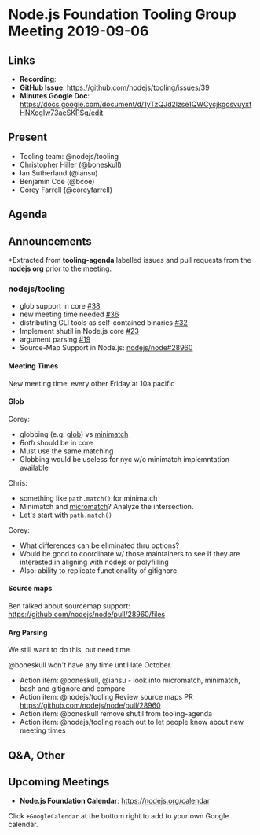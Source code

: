 # Node.js Foundation Tooling Group Meeting 2019-09-06

## Links

- **Recording**:
- **GitHub Issue**: https://github.com/nodejs/tooling/issues/39
- **Minutes Google Doc**: https://docs.google.com/document/d/1yTzQJd2lzse1QWCycjkgosvuyxfHNXogIw73aeSKPSg/edit

## Present

- Tooling team: @nodejs/tooling
- Christopher Hiller (@boneskull)
- Ian Sutherland (@iansu)
- Benjamin Coe (@bcoe)
- Corey Farrell (@coreyfarrell)

## Agenda

## Announcements

*Extracted from **tooling-agenda** labelled issues and pull requests from the **nodejs org** prior to the meeting.

### nodejs/tooling

- glob support in core [#38](https://github.com/nodejs/tooling/issues/38)
- new meeting time needed [#36](https://github.com/nodejs/tooling/issues/36)
- distributing CLI tools as self-contained binaries [#32](https://github.com/nodejs/tooling/issues/32)
- Implement shutil in Node.js core [#23](https://github.com/nodejs/tooling/issues/23)
- argument parsing [#19](https://github.com/nodejs/tooling/issues/19)
- Source-Map Support in Node.js: [nodejs/node#28960](https://github.com/nodejs/node/pull/28960/files)

#### Meeting Times

New meeting time: every other Friday at 10a pacific

#### Glob

Corey:
- globbing (e.g. [glob](https://npm.im/glob)) vs [minimatch](https://npm.im/minimatch)
- *Both* should be in core
- Must use the same matching
- Globbing would be useless for nyc w/o minimatch implemntation available

Chris:
- something like `path.match()` for minimatch
- Minimatch and [micromatch](https://npm.im/micromatch)? Analyze the intersection.
- Let's start with `path.match()`

Corey:
- What differences can be eliminated thru options?
- Would be good to coordinate w/ those maintainers to see if they are interested in aligning with nodejs or polyfilling
- Also: ability to replicate functionality of gitignore

#### Source maps

Ben talked about sourcemap support: https://github.com/nodejs/node/pull/28960/files

#### Arg Parsing

We still want to do this, but need time.

@boneskull won't have any time until late October.

- Action item: @boneskull, @iansu - look into micromatch, minimatch, bash and gitignore and compare
- Action item: @nodejs/tooling Review source maps PR https://github.com/nodejs/node/pull/28960
- Action item: @boneskull remove shutil from tooling-agenda
- Action item: @nodejs/tooling reach out to let people know about new meeting times

## Q&A, Other

## Upcoming Meetings

- **Node.js Foundation Calendar**: https://nodejs.org/calendar

Click `+GoogleCalendar` at the bottom right to add to your own Google calendar.
